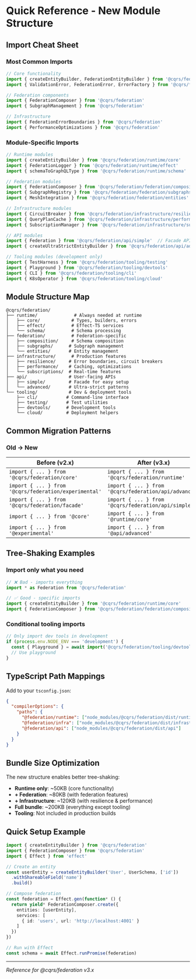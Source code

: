# Quick Reference - New Module Structure

## Import Cheat Sheet

### Most Common Imports

```typescript
// Core functionality
import { createEntityBuilder, FederationEntityBuilder } from '@cqrs/federation'
import { ValidationError, FederationError, ErrorFactory } from '@cqrs/federation'

// Federation components
import { FederationComposer } from '@cqrs/federation'
import { SubgraphManagement } from '@cqrs/federation'

// Infrastructure
import { FederationErrorBoundaries } from '@cqrs/federation'
import { PerformanceOptimizations } from '@cqrs/federation'
```

### Module-Specific Imports

```typescript
// Runtime modules
import { createEntityBuilder } from '@cqrs/federation/runtime/core'
import { FederationLogger } from '@cqrs/federation/runtime/effect'
import { schemaToGraphQLType } from '@cqrs/federation/runtime/schema'

// Federation modules
import { FederationComposer } from '@cqrs/federation/federation/composition'
import { SubgraphRegistry } from '@cqrs/federation/federation/subgraphs'
import { MeshIntegration } from '@cqrs/federation/federation/entities'

// Infrastructure modules
import { CircuitBreaker } from '@cqrs/federation/infrastructure/resilience'
import { QueryPlanCache } from '@cqrs/federation/infrastructure/performance'
import { SubscriptionManager } from '@cqrs/federation/infrastructure/subscriptions'

// API modules
import { Federation } from '@cqrs/federation/api/simple'  // Facade API
import { createUltraStrictEntityBuilder } from '@cqrs/federation/api/advanced'

// Tooling modules (development only)
import { TestHarness } from '@cqrs/federation/tooling/testing'
import { Playground } from '@cqrs/federation/tooling/devtools'
import { CLI } from '@cqrs/federation/tooling/cli'
import { K8sOperator } from '@cqrs/federation/tooling/cloud'
```

## Module Structure Map

```
@cqrs/federation/
├── runtime/              # Always needed at runtime
│   ├── core/            # Types, builders, errors
│   ├── effect/          # Effect-TS services
│   └── schema/          # Schema processing
├── federation/          # Federation-specific
│   ├── composition/     # Schema composition
│   ├── subgraphs/      # Subgraph management
│   └── entities/       # Entity management
├── infrastructure/      # Production features
│   ├── resilience/     # Error boundaries, circuit breakers
│   ├── performance/    # Caching, optimizations
│   └── subscriptions/  # Real-time features
├── api/                # User-facing APIs
│   ├── simple/         # Facade for easy setup
│   └── advanced/       # Ultra-strict patterns
└── tooling/            # Dev & deployment tools
    ├── cli/           # Command-line interface
    ├── testing/       # Test utilities
    ├── devtools/      # Development tools
    └── cloud/         # Deployment helpers
```

## Common Migration Patterns

### Old → New

| Before (v2.x) | After (v3.x) |
|---------------|--------------|
| `import { ... } from '@cqrs/federation/core'` | `import { ... } from '@cqrs/federation/runtime'` |
| `import { ... } from '@cqrs/federation/experimental'` | `import { ... } from '@cqrs/federation/api/advanced'` |
| `import { ... } from '@cqrs/federation/facade'` | `import { ... } from '@cqrs/federation/api/simple'` |
| `import { ... } from '@core'` | `import { ... } from '@runtime/core'` |
| `import { ... } from '@experimental'` | `import { ... } from '@api/advanced'` |

## Tree-Shaking Examples

### Import only what you need

```typescript
// ❌ Bad - imports everything
import * as Federation from '@cqrs/federation'

// ✅ Good - specific imports
import { createEntityBuilder } from '@cqrs/federation/runtime/core'
import { FederationComposer } from '@cqrs/federation/federation/composition'
```

### Conditional tooling imports

```typescript
// Only import dev tools in development
if (process.env.NODE_ENV === 'development') {
  const { Playground } = await import('@cqrs/federation/tooling/devtools')
  // Use playground
}
```

## TypeScript Path Mappings

Add to your `tsconfig.json`:

```json
{
  "compilerOptions": {
    "paths": {
      "@federation/runtime": ["node_modules/@cqrs/federation/dist/runtime"],
      "@federation/infra": ["node_modules/@cqrs/federation/dist/infrastructure"],
      "@federation/api": ["node_modules/@cqrs/federation/dist/api"]
    }
  }
}
```

## Bundle Size Optimization

The new structure enables better tree-shaking:

- **Runtime only**: ~50KB (core functionality)
- **+ Federation**: ~80KB (with federation features)
- **+ Infrastructure**: ~120KB (with resilience & performance)
- **Full bundle**: ~200KB (everything except tooling)
- **Tooling**: Not included in production builds

## Quick Setup Example

```typescript
import { createEntityBuilder } from '@cqrs/federation'
import { FederationComposer } from '@cqrs/federation'
import { Effect } from 'effect'

// Create an entity
const userEntity = createEntityBuilder('User', UserSchema, ['id'])
  .withShareableField('name')
  .build()

// Compose federation
const federation = Effect.gen(function* () {
  return yield* FederationComposer.create({
    entities: [userEntity],
    services: [
      { id: 'users', url: 'http://localhost:4001' }
    ]
  })
})

// Run with Effect
const schema = await Effect.runPromise(federation)
```

---

*Reference for @cqrs/federation v3.x*